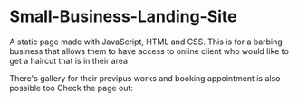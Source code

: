 # Small-Business-Landing-Site

A static page made with JavaScript, HTML and CSS. 
This is for a barbing business that allows them to have access to online client who would like to get a haircut that is in their area

There's gallery for their previpus works and booking appointment is also possible too
Check the page out: 
